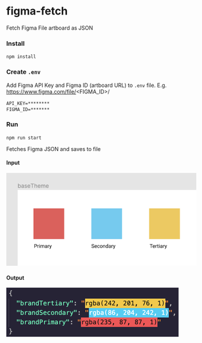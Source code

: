 # figma-fetch

Fetch Figma File artboard as JSON

### Install

```
npm install
```

### Create `.env`

Add Figma API Key and Figma ID (artboard URL) to `.env` file. E.g. https://www.figma.com/file/<FIGMA_ID>/

```
API_KEY=********
FIGMA_ID=*******
```

### Run

```
npm run start
```

Fetches Figma JSON and saves to file

#### Input

![Figma File](./docs/figma.png)

#### Output

![Code Output](./docs/code.png)